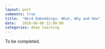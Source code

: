 ```yaml
---
layout: post
comments: true
title:  "Word Embeddings: What, Why and How"
date:   2016-06-08 22:00:00
categories: deep learning
---
```

To be completed.
